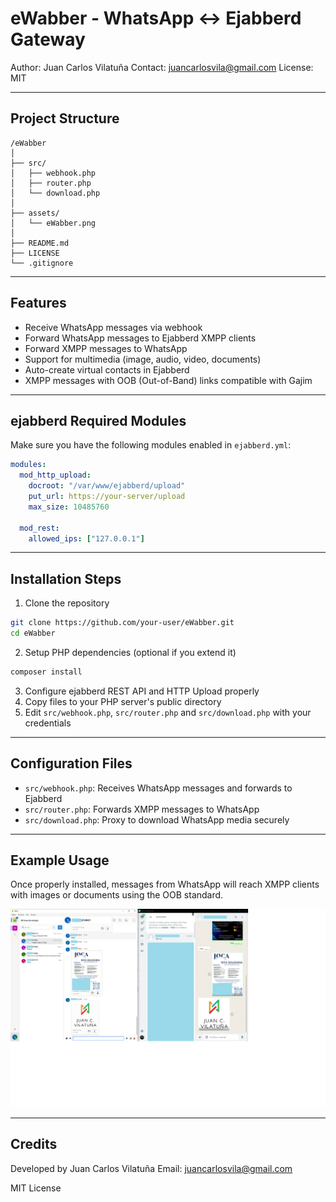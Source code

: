 # eWabber - WhatsApp ↔ Ejabberd Gateway

Author: Juan Carlos Vilatuña
Contact: juancarlosvila@gmail.com
License: MIT

---

## Project Structure

```
/eWabber
│
├── src/
│   ├── webhook.php
│   ├── router.php
│   └── download.php
│
├── assets/
│   └── eWabber.png
│
├── README.md
├── LICENSE
└── .gitignore
```

---

## Features

- Receive WhatsApp messages via webhook
- Forward WhatsApp messages to Ejabberd XMPP clients
- Forward XMPP messages to WhatsApp
- Support for multimedia (image, audio, video, documents)
- Auto-create virtual contacts in Ejabberd
- XMPP messages with OOB (Out-of-Band) links compatible with Gajim

---

## ejabberd Required Modules

Make sure you have the following modules enabled in `ejabberd.yml`:

```yaml
modules:
  mod_http_upload:
    docroot: "/var/www/ejabberd/upload"
    put_url: https://your-server/upload
    max_size: 10485760

  mod_rest:
    allowed_ips: ["127.0.0.1"]
```

---

## Installation Steps

1. Clone the repository

```bash
git clone https://github.com/your-user/eWabber.git
cd eWabber
```

2. Setup PHP dependencies (optional if you extend it)

```bash
composer install
```

3. Configure ejabberd REST API and HTTP Upload properly
4. Copy files to your PHP server's public directory
5. Edit `src/webhook.php`, `src/router.php` and `src/download.php` with your credentials

---

## Configuration Files

- `src/webhook.php`: Receives WhatsApp messages and forwards to Ejabberd
- `src/router.php`: Forwards XMPP messages to WhatsApp
- `src/download.php`: Proxy to download WhatsApp media securely

---

## Example Usage

Once properly installed, messages from WhatsApp will reach XMPP clients with images or documents using the OOB standard.

![eWabber Screenshot](assets/eWabber.png)

---

## Credits

Developed by Juan Carlos Vilatuña
Email: juancarlosvila@gmail.com

MIT License
